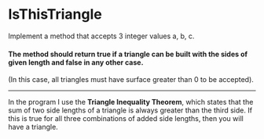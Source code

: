 # IsThisTriangle

Implement a method that accepts 3 integer values a, b, c.

#### The method should return true if a triangle can be built with the sides of given length and false in any other case.

(In this case, all triangles must have surface greater than 0 to be accepted).

---

In the program I use the **Triangle Inequality Theorem**, which states that the sum of two side lengths of a triangle is always greater than the third side. If this is true for all three combinations of added side lengths, then you will have a triangle.
